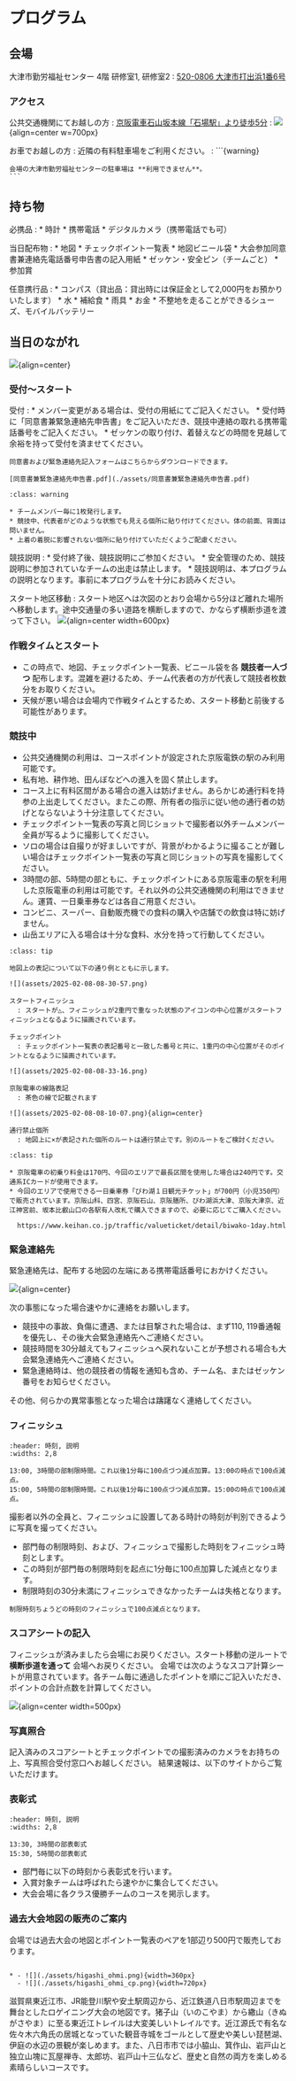 # プログラム

## 会場

大津市勤労福祉センター 4階 研修室1, 研修室2
  : [520-0806 大津市打出浜1番6号](https://maps.app.goo.gl/Wr61vGMbTDrzbFvj9)

### アクセス

公共交通機関にてお越しの方
  : [京阪電車石山坂本線「石場駅」より徒歩5分](https://maps.app.goo.gl/mY9FLW4ChimJW3s96)
  : ![](assets/access.png){align=center w=700px}

お車でお越しの方
  : 近隣の有料駐車場をご利用ください。
  : ```{warning}

    会場の大津市勤労福祉センターの駐車場は **利用できません**。 
    ```

## 持ち物

必携品
    : * 時計
      * 携帯電話
      * デジタルカメラ（携帯電話でも可）

当日配布物
    : * 地図
      * チェックポイント一覧表
      * 地図ビニール袋
      * 大会参加同意書兼連絡先電話番号申告書の記入用紙
      * ゼッケン・安全ピン（チームごと）
      * 参加賞

任意携行品
    : * コンパス（貸出品：貸出時には保証金として2,000円をお預かりいたします）
      * 水
      * 補給食
      * 雨具
      * お金
      * 不整地を走ることができるシューズ、モバイルバッテリー

## 当日のながれ

![](assets/time_table.png){align=center}


### 受付～スタート

受付
  : * メンバー変更がある場合は、受付の用紙にてご記入ください。
    * 受付時に「同意書兼緊急連絡先申告書」をご記入いただき、競技中連絡の取れる携帯電話番号をご記入ください。
    * ゼッケンの取り付け、着替えなどの時間を見越して余裕を持って受付を済ませてください。


```{admonition} 同意書兼緊急連絡先申告書 のダウンロード
同意書および緊急連絡先記入フォームはこちらからダウンロードできます。

[同意書兼緊急連絡先申告書.pdf](./assets/同意書兼緊急連絡先申告書.pdf)
```

```{admonition} ゼッケンの掲示場所
:class: warning

* チームメンバー毎に1枚発行します。
* 競技中、代表者がどのような状態でも見える個所に貼り付けてください。体の前面、背面は問いません。
* 上着の着脱に影響されない個所に貼り付けていただくようご配慮ください。
```

競技説明
  : * 受付終了後、競技説明にご参加ください。
    * 安全管理のため、競技説明に参加されていなチームの出走は禁止します。
    * 競技説明は、本プログラムの説明となります。事前に本プログラムを十分にお読みください。

スタート地区移動
  : スタート地区へは次図のとおり会場から5分ほど離れた場所へ移動します。途中交通量の多い道路を横断しますので、かならず横断歩道を渡って下さい。
   ![](assets/to_the_start.png){align=center width=600px}

### 作戦タイムとスタート

* この時点で、地図、チェックポイント一覧表、ビニール袋を各 **競技者一人づつ** 配布します。混雑を避けるため、チーム代表者の方が代表して競技者枚数分をお取りください。
* 天候が悪い場合は会場内で作戦タイムとするため、スタート移動と前後する可能性があります。

### 競技中

* 公共交通機関の利用は、コースポイントが設定された京阪電鉄の駅のみ利用可能です。
* 私有地、耕作地、田んぼなどへの進入を固く禁止します。
* コース上に有料区間がある場合の進入は妨げません。あらかじめ通行料を持参の上出走してください。またこの際、所有者の指示に従い他の通行者の妨げとならないよう十分注意してください。
* チェックポイント一覧表の写真と同じショットで撮影者以外チームメンバー全員が写るように撮影してください。
* ソロの場合は自撮りが好ましいですが、背景がわかるように撮ることが難しい場合はチェックポイント一覧表の写真と同じショットの写真を撮影してください。
* 3時間の部、5時間の部ともに、チェックポイントにある京阪電車の駅を利用した京阪電車の利用は可能です。それ以外の公共交通機関の利用はできません。運賃、一日乗車券などは各自ご用意ください。
* コンビニ、スーパー、自動販売機での食料の購入や店舗での飲食は特に妨げません。
* 山岳エリアに入る場合は十分な食料、水分を持って行動してください。

```{admonition} 地図表記
:class: tip

地図上の表記について以下の通り例とともに示します。

![](assets/2025-02-08-08-30-57.png)

スタートフィニッシュ
  : スタートが△、フィニッシュが2重円で重なった状態のアイコンの中心位置がスタートフィニッシュとなるように描画されています。

チェックポイント
  : チェックポイント一覧表の表記番号と一致した番号と共に、1重円の中心位置がそのポイントとなるように描画されています。

![](assets/2025-02-08-08-33-16.png)

京阪電車の線路表記
  : 茶色の線で記載されます

![](assets/2025-02-08-08-10-07.png){align=center}

通行禁止個所
  : 地図上に×が表記された個所のルートは通行禁止です。別のルートをご検討ください。
```

```{admonition} 京阪電車のご利用について
:class: tip

* 京阪電車の初乗り料金は170円、今回のエリアで最長区間を使用した場合は240円です。交通系ICカードが使用できます。
* 今回のエリアで使用できる一日乗車券「びわ湖１日観光チケット」が700円（小児350円）で販売されています。京阪山科、四宮、京阪石山、京阪膳所、びわ湖浜大津、京阪大津京、近江神宮前、坂本比叡山口の各駅有人改札で購入できますので、必要に応じてご購入ください。

  https://www.keihan.co.jp/traffic/valueticket/detail/biwako-1day.html
```


### 緊急連絡先

緊急連絡先は、配布する地図の左端にある携帯電話番号におかけください。

![](assets/2025-02-08-08-15-02.png){align=center}

次の事態になった場合速やかに連絡をお願いします。

* 競技中の事故、負傷に遭遇、または目撃された場合は、まず110, 119番通報を優先し、その後大会緊急連絡先へご連絡ください。
* 競技時間を30分越えてもフィニッシュへ戻れないことが予想される場合も大会緊急連絡先へご連絡ください。
* 緊急連絡時は、他の競技者の情報を通知も含め、チーム名、またはゼッケン番号をお知らせください。

その他、何らかの異常事態となった場合は躊躇なく連絡してください。

### フィニッシュ

```{csv-table}
:header: 時刻, 説明
:widths: 2,8

13:00, 3時間の部制限時間。これ以後1分毎に100点づつ減点加算。13:00の時点で100点減点。
15:00, 5時間の部制限時間。これ以後1分毎に100点づつ減点加算。15:00の時点で100点減点。
```

撮影者以外の全員と、フィニッシュに設置してある時計の時刻が判別できるように写真を撮ってください。

* 部門毎の制限時刻、および、フィニッシュで撮影した時刻をフィニッシュ時刻とします。
* この時刻が部門毎の制限時刻を起点に1分毎に100点加算した減点となります。
* 制限時刻の30分未満にフィニッシュできなかったチームは失格となります。

```{tip}
制限時刻ちょうどの時刻のフィニッシュで100点減点となります。
```


### スコアシートの記入

フィニッシュが済みましたら会場にお戻りください。スタート移動の逆ルートで **横断歩道を通って** 会場へお戻りください。
会場では次のようなスコア計算シートが用意されています。各チーム毎に通過したポイントを順にご記入いただき、ポイントの合計点数を計算してください。

![](assets/2025-02-02-15-00-24.png){align=center width=500px}

### 写真照合

記入済みのスコアシートとチェックポイントでの撮影済みのカメラをお持ちの上、写真照合受付窓口へお越しください。
結果速報は、以下のサイトからご覧いただけます。

### 表彰式

```{csv-table}
:header: 時刻, 説明
:widths: 2,8

13:30, 3時間の部表彰式
15:30, 5時間の部表彰式
```

* 部門毎に以下の時刻から表彰式を行います。
* 入賞対象チームは呼ばれたら速やかに集合してください。
* 大会会場に各クラス優勝チームのコースを掲示します。

### 過去大会地図の販売のご案内

会場では過去大会の地図とポイント一覧表のペアを1部辺り500円で販売しております。

```{list-table}

* - ![](./assets/higashi_ohmi.png){width=360px}
  - ![](./assets/higashi_ohmi_cp.png){width=720px}
```
滋賀県東近江市、JR能登川駅や安土駅周辺から、近江鉄道八日市駅周辺までを舞台としたロゲイニング大会の地図です。猪子山（いのこやま）から繖山（きぬがさやま）に至る東近江トレイルは大変美しいトレイルです。近江源氏で有名な佐々木六角氏の居城となっていた観音寺城をゴールとして歴史や美しい琵琶湖、伊庭の水辺の景観が楽しめます。また、八日市市では小脇山、箕作山、岩戸山と独立山塊に瓦屋禅寺、太郎坊、岩戸山十三仏など、歴史と自然の両方を楽しめる素晴らしいコースです。


